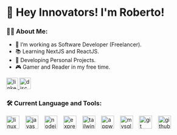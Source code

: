 # 👋 Hey Innovators! I'm Roberto!

### 👨‍💻 About Me:
- 🔭 I’m working as Software Developer (Freelancer).
- 📚 Learning NextJS and ReactJS.
- 💼 Developing Personal Projects.
- 🎮 Gamer and Reader in my free time.

<div align="left">
  <a href="https://www.linkedin.com/in/robertovalennte/" target="_blank">
    <img src="https://img.shields.io/static/v1?message=LinkedIn&logo=linkedin&label=&color=0077B5&logoColor=white&labelColor=&style=for-the-badge" height="30" alt="linkedin logo"  />
  </a>
  
  <a href="https://discord.com/users/381780035784409088" target="_blank">
    <img src="https://img.shields.io/static/v1?message=Discord&logo=discord&label=&color=7289DA&logoColor=white&labelColor=&style=for-the-badge" height="30" alt="discord logo"  />
  </a>
</div>

### 🛠 Current Language and Tools:
<div align="left">
  <img src="https://skillicons.dev/icons?i=linux" height="34" alt="linux logo"  />
  <img width="8" />
  <img src="https://skillicons.dev/icons?i=js" height="34" alt="javascript logo"  />
  <img width="8" />
  <img src="https://skillicons.dev/icons?i=nodejs" height="34" alt="nodejs logo"  />
  <img width="8" />
  <img src="https://skillicons.dev/icons?i=express" height="34" alt="express logo"  />
  <img width="8" />
  <img src="https://skillicons.dev/icons?i=tailwind" height="34" alt="tailwindcss logo"  />
  <img width="8" />
  <img src="https://skillicons.dev/icons?i=appwrite" height="34" alt="appwrite logo"  />
  <img width="8" />
  <img src="https://skillicons.dev/icons?i=mysql" height="34" alt="mysql logo"  />
  <img width="8" />
  <img src="https://skillicons.dev/icons?i=git" height="34" alt="git logo"  />
  <img width="8" />
  <img src="https://skillicons.dev/icons?i=github" height="34" alt="github logo"  />
</div>
